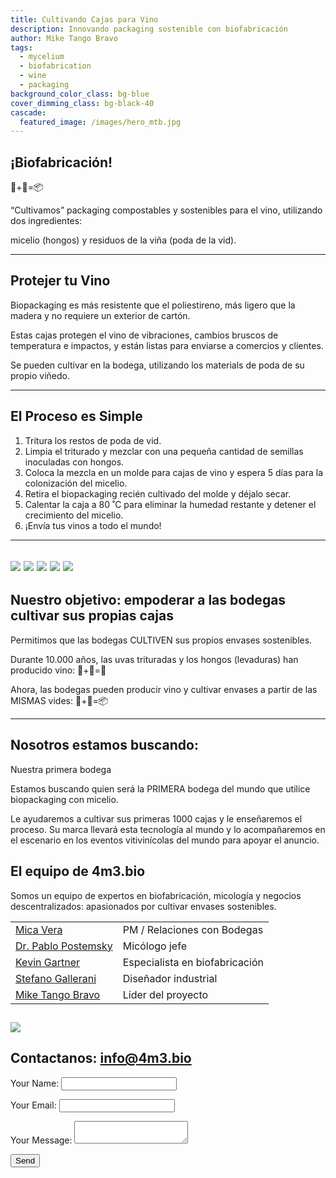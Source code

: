 ```yaml
---
title: Cultivando Cajas para Vino
description: Innovando packaging sostenible con biofabricación
author: Mike Tango Bravo
tags:
  - mycelium
  - biofabrication
  - wine
  - packaging
background_color_class: bg-blue
cover_dimming_class: bg-black-40
cascade:
  featured_image: /images/hero_mtb.jpg
---
```


##  ¡Biofabricación! 
🍄+🍇=📦

“Cultivamos” packaging compostables y sostenibles para el vino, utilizando dos ingredientes:

micelio (hongos) y
residuos de la viña (poda de la vid).

---

## Protejer tu Vino

Biopackaging es más resistente que el poliestireno, más ligero que la madera y no requiere un exterior de cartón.

Estas cajas protegen el vino de vibraciones, cambios bruscos de temperatura e impactos, y están listas para enviarse a comercios y clientes.

Se pueden cultivar en la bodega, utilizando los materials de poda de su propio viñedo.

---

## El Proceso es Simple

1. Tritura los restos de poda de vid.
2. Limpia el triturado y mezclar con una pequeña cantidad de semillas inoculadas con hongos.
3. Coloca la mezcla en un molde para cajas de vino y espera 5 días para la colonización del micelio.
4. Retira el biopackaging recién cultivado del molde y déjalo secar.
5. Calentar la caja a 80 ˚C para eliminar la humedad restante y detener el crecimiento del micelio.
6. ¡Envía tus vinos a todo el mundo!

---



![](images/fotos/telegram-cloud-photo-size-1-5017394165876633091-y.jpg)
![](images/fotos/2box_lid.jpg)
![](images/fotos/sixbottle.jpg)
![](images/fotos/empty_shadow.jpg)
![](images/fotos/IMG_3297.JPG)
---

## Nuestro objetivo: empoderar a las bodegas cultivar sus propias cajas

Permitimos que las bodegas CULTIVEN sus propios envases sostenibles.

Durante 10.000 años, las uvas trituradas y los hongos (levaduras) han producido vino: 🍄+🍇=🍷

Ahora, las bodegas pueden producir vino y cultivar envases a partir de las MISMAS vides: 🍄+🍇=📦

---

## Nosotros estamos buscando:

Nuestra primera bodega

Estamos buscando quien será la PRIMERA bodega del mundo que utilice biopackaging con micelio.

Le ayudaremos a cultivar sus primeras 1000 cajas y le enseñaremos el proceso. Su marca llevará esta tecnología al mundo y lo acompañaremos en el escenario en los eventos vitivinícolas del mundo para apoyar el anuncio.
## El equipo de 4m3.bio

Somos un equipo de expertos en biofabricación, micología y negocios descentralizados: apasionados por cultivar envases sostenibles.


|                                                                                |                                |
| ------------------------------------------------------------------------------ | ------------------------------ |
| [Mica Vera](https://www.linkedin.com/in/mica-vera-fernández-0b136a1/)          | PM / Relaciones con Bodegas    |
| [Dr. Pablo Postemsky](https://www.linkedin.com/in/pablo-d-postemsky-70009896/) | Micólogo jefe                  |
| [Kevin Gartner](https://youtu.be/dQw4w9WgXcQ?si=-2hPaneFe2LBzwxd)              | Especialista en biofabricación |
| [Stefano Gallerani ](https://www.linkedin.com/in/stefano-gallerani-8836001a0/) | Diseñador industrial           |
| [Mike Tango Bravo](https://www.linkedin.com/in/barrowmike/)                    | Líder del proyecto             |
![](images/two_squares.jpg)
---

## Contactanos: info@4m3.bio

<form name="contact" method="POST" data-netlify="true">
  <input type="hidden" name="form-name" value="contact">
  <p><label>Your Name: <input type="text" name="name"></label></p>
  <p><label>Your Email: <input type="email" name="email"></label></p>
  <p><label>Your Message: <textarea name="message"></textarea></label></p>
  <p><button type="submit">Send</button></p>
</form>

